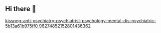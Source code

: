 ## Hi there 👋
[kisspng-anti-psychiatry-psychiatrist-psychology-mental-dis-psychiatric-5b13a61b975ff0 96274852152801436362](https://user-images.githubusercontent.com/82530793/170235087-7cad3ae5-32bc-44a3-b69c-ef4ae76eb66a.jpg)
<!--

**Here are some ideas to get you started:**

🙋‍♀️ A short introduction - what is your organization all about?
🌈 Contribution guidelines - how can the community get involved?
👩‍💻 Useful resources - where can the community find your docs? Is there anything else the community should know?
🍿 Fun facts - what does your team eat for breakfast?
🧙 Remember, you can do mighty things with the power of [Markdown](https://docs.github.com/github/writing-on-github/getting-started-with-writing-and-formatting-on-github/basic-writing-and-formatting-syntax)
-->
